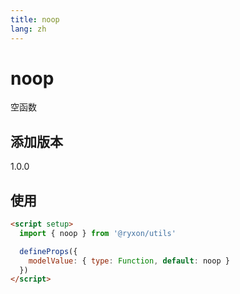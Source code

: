 ```yaml
---
title: noop
lang: zh
---
```


# noop

空函数

## 添加版本

1.0.0

## 使用

```html
<script setup>
  import { noop } from '@ryxon/utils'

  defineProps({
    modelValue: { type: Function, default: noop }
  })
</script>
```
